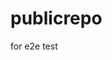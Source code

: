 # publicrepo
for e2e test

































































































































































































































































































































































































































































































































































































































































































































































































































































































































































































































































































































































































































































































































































































































































































































































































































































































































































































